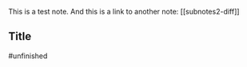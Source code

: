 This is a test note. And this is a link to another note: [[subnotes2-diff]]

## Title

#unfinished

